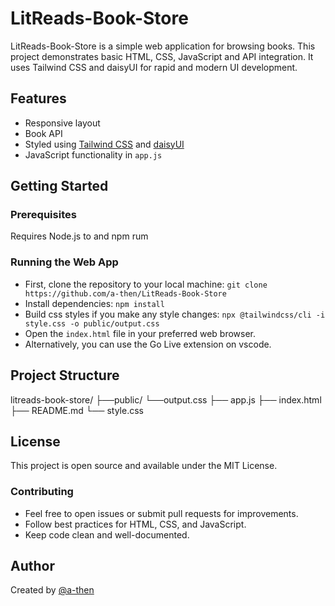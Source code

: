 # LitReads-Book-Store

LitReads-Book-Store is a simple web application for browsing books. This project demonstrates basic HTML, CSS, JavaScript and API integration. It uses Tailwind CSS and daisyUI for rapid and modern UI development.

## Features

- Responsive layout
- Book API
- Styled using [Tailwind CSS](https://tailwindcss.com/) and [daisyUI](https://daisyui.com/)
- JavaScript functionality in `app.js`

## Getting Started

### Prerequisites

Requires Node.js to and npm rum

### Running the Web App

- First, clone the repository to your local machine:
```git clone https://github.com/a-then/LitReads-Book-Store```
- Install dependencies:
```npm install```
- Build css styles if you make any style changes:
```npx @tailwindcss/cli -i style.css -o public/output.css```
- Open the `index.html` file in your preferred web browser.
- Alternatively, you can use the Go Live extension on vscode.
     
## Project Structure

litreads-book-store/
├──public/
    └──output.css
├── app.js
├── index.html
├── README.md
└── style.css


## License

This project is open source and available under the MIT License.

### Contributing

- Feel free to open issues or submit pull requests for improvements.
- Follow best practices for HTML, CSS, and JavaScript.
- Keep code clean and well-documented.

## Author

Created by [@a-then](https://github.com/a-then)